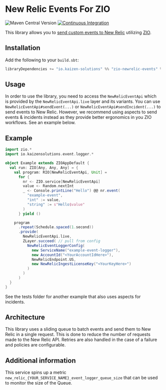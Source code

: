 # New Relic Events For ZIO

![Maven Central Version](https://img.shields.io/maven-central/v/io.kaizen-solutions/zio-newrelic-events_3)
[![Continuous Integration](https://github.com/kaizen-solutions/zio-newrelic-events/actions/workflows/ci.yml/badge.svg)](https://github.com/kaizen-solutions/zio-newrelic-events/actions/workflows/ci.yml)

This library allows you to [send custom events to New Relic](https://docs.newrelic.com/docs/data-apis/ingest-apis/event-api/introduction-event-api/#overview) 
utilizing [ZIO](https://zio.dev).

## Installation

Add the following to your `build.sbt`:

```scala
libraryDependencies += "io.kaizen-solutions" %% "zio-newrelic-events" % "<see badge for latest version>"
```

## Usage

In order to use the library, you need to access the `NewRelicEventApi` which is provided by the `NewRelicEventApi.live` 
layer and its variants. You can use `NewRelicEventApi#sendEvent(...)` or `NewRelicEventApi#sendIncident(...)` to send events 
to New Relic. However, we recommend using aspects to send events & incidents instead as they provide better ergonomics
in you ZIO workflows. See an example below.

## Example

```scala
import zio.*
import io.kaizensolutions.event.logger.*

object Example extends ZIOAppDefault {
  val run: ZIO[Any, Any, Any] = {
    val program: RIO[NewRelicEventApi, Unit] =
      for {
        nr <- ZIO.service[NewRelicEventApi]
        value <- Random.nextInt
        _ <- Console.printLine("Hello") @@ nr.event(
          "example-event",
          "int" := value,
          "string" := s"Hello$value"
        )
      } yield ()

    program
      .repeat(Schedule.spaced(1.second))
      .provide(
        NewRelicEventApi.live,
        ZLayer.succeed( // pull from config
          NewRelicEventLoggerConfig(
            new ServiceName("example-event-logger"),
            new AccountId("<YourAccountIdHere>"),
            NewRelicEndpoint.US,
            new NewRelicIngestLicenseKey("<YourKeyHere>")
          )
        )
      )
  }
}
```

See the tests folder for another example that also uses aspects for incidents.

## Architecture

This library uses a sliding queue to batch events and send them to New Relic in a single request. 
This is done to reduce the number of requests made to the New Relic API. Retries are also handled in the case of a 
failure and policies are configurable.

## Additional information

This service spins up a metric `new_relic_{YOUR_SERVICE_NAME}_event_logger_queue_size` that can be used to monitor the 
size of the Queue.
